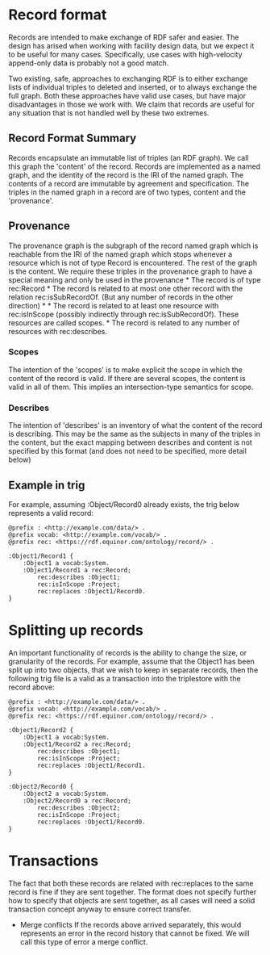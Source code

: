 # Record format
Records are intended to make exchange of RDF safer and easier. The design has arised when working with facility design data, but we expect it to be useful for many cases. Specifically, use cases with high-velocity append-only data is probably not a good match. 

Two existing, safe, approaches to exchanging RDF is to either exchange lists of individual triples to deleted and inserted, or to always exchange the full graph. Both these approaches have valid use cases, but have major disadvantages in those we work with. We claim that records are useful for any situation that is not handled well by these two extremes.

## Record Format Summary  
Records encapsulate an immutable list of triples (an RDF graph). We call this graph the 'content' of the record.
Records are implemented as a named graph, and the identity of the record is the IRI of the named graph.
The contents of a record are immutable by agreement and specification. The triples in the named graph in a record are of two types, content and the 'provenance'. 

## Provenance
The provenance graph is the subgraph of the record named graph which is reachable from the IRI of the named graph which stops whenever a resource which is not of type Record is encountered. The rest of the graph is the content.
We require these triples in the provenance graph to have a special meaning and only be used in the provenance
    * The record is of type rec:Record
    * The record is related to at most one other record with the relation rec:isSubRecordOf. (But any number of records in the other direction) 
    * * The record is related to at least one resource with rec:isInScope (possibly indirectly through rec:isSubRecordOf). These resources are called scopes.
    * The record is related to any number of resources with rec:describes. 

### Scopes
The intention of the 'scopes' is to make explicit the scope in which the content of the record is valid. If there are several scopes, the content is valid in all of them. This implies an intersection-type semantics for scope. 

### Describes
The intention of 'describes' is an inventory of what the content of the record is describing. This may be the same as the subjects in many of the triples in the content, but the exact mapping between describes and content is not specified by this format (and does not need to be specified, more detail below)

## Example in trig
For example, assuming :Object/Record0 already exists, the trig below represents a valid record:
```
@prefix : <http://example.com/data/> .
@prefix vocab: <http://example.com/vocab/> .
@prefix rec: <https://rdf.equinor.com/ontology/record/> .

:Object1/Record1 {
    :Object1 a vocab:System.
    :Object1/Record1 a rec:Record;
        rec:describes :Object1;
        rec:isInScope :Project;
        rec:replaces :Object1/Record0.
}
 ```
# Splitting up records
An important functionality of records is the ability to change the size, or granularity of the records. For example, assume that the Object1 has been split up into two objects, that we wish to keep in separate records, then the following trig file is a valid as a transaction into the triplestore with the record above: 

```
@prefix : <http://example.com/data/> .
@prefix vocab: <http://example.com/vocab/> .
@prefix rec: <https://rdf.equinor.com/ontology/record/> .

:Object1/Record2 {
    :Object1 a vocab:System.
    :Object1/Record2 a rec:Record;
        rec:describes :Object1;
        rec:isInScope :Project;
        rec:replaces :Object1/Record1.
}

:Object2/Record0 {
    :Object2 a vocab:System.
    :Object2/Record0 a rec:Record;
        rec:describes :Object2;
        rec:isInScope :Project;
        rec:replaces :Object1/Record0.
}
 ```
 # Transactions
 The fact that both these records are related with rec:replaces to the same record is fine if they are sent together. The format does not specify further how to specify that objects are sent together, as all cases will need a solid transaction concept anyway to ensure correct transfer.

* Merge conflicts
 If the records above arrived separately, this would represents an error in the record history that cannot be fixed. We will call this type of error a merge conflict.

